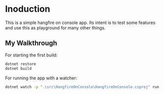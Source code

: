 # Inoduction

This is a simple hangfire on console app. Its intent is to test some features
and use this as playground for many other things.

## My Walkthrough

For starting the first build:

```bash
dotnet restore
dotnet build
```

For running the app with a watcher:

```bash
dotnet watch -p ".\src\HangfireOnConsole\HangfireOnConsole.csproj" run
```
